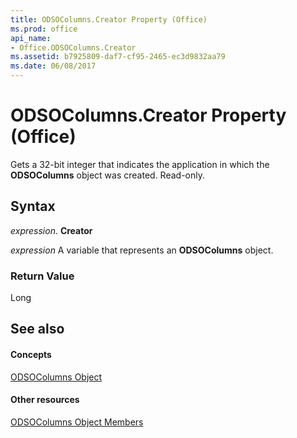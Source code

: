 ```yaml
---
title: ODSOColumns.Creator Property (Office)
ms.prod: office
api_name:
- Office.ODSOColumns.Creator
ms.assetid: b7925809-daf7-cf95-2465-ec3d9832aa79
ms.date: 06/08/2017
---
```



# ODSOColumns.Creator Property (Office)

Gets a 32-bit integer that indicates the application in which the  **ODSOColumns** object was created. Read-only.


## Syntax

 _expression_. **Creator**

 _expression_ A variable that represents an **ODSOColumns** object.


### Return Value

Long


## See also


#### Concepts


[ODSOColumns Object](odsocolumns-object-office.md)
#### Other resources


[ODSOColumns Object Members](odsocolumns-members-office.md)

